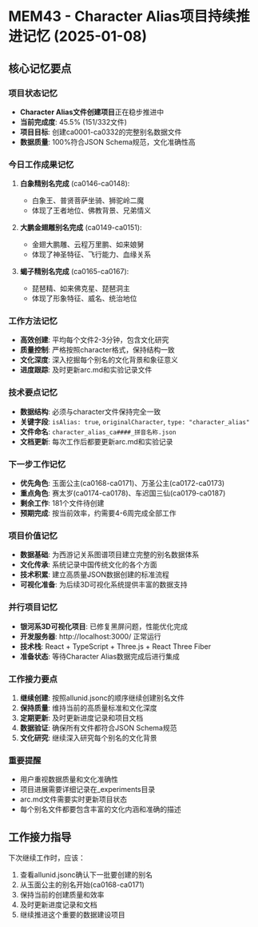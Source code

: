 # MEM43 - Character Alias项目持续推进记忆 (2025-01-08)

## 核心记忆要点

### 项目状态记忆
- **Character Alias文件创建项目**正在稳步推进中
- **当前完成度**: 45.5% (151/332文件)
- **项目目标**: 创建ca0001-ca0332的完整别名数据文件
- **数据质量**: 100%符合JSON Schema规范，文化准确性高

### 今日工作成果记忆
1. **白象精别名完成** (ca0146-ca0148):
   - 白象王、普贤菩萨坐骑、狮驼岭二魔
   - 体现了王者地位、佛教背景、兄弟情义

2. **大鹏金翅雕别名完成** (ca0149-ca0151):
   - 金翅大鹏雕、云程万里鹏、如来娘舅
   - 体现了神圣特征、飞行能力、血缘关系

3. **蝎子精别名完成** (ca0165-ca0167):
   - 琵琶精、如来佛克星、琵琶洞主
   - 体现了形象特征、威名、统治地位

### 工作方法记忆
- **高效创建**: 平均每个文件2-3分钟，包含文化研究
- **质量控制**: 严格按照character格式，保持结构一致
- **文化深度**: 深入挖掘每个别名的文化背景和象征意义
- **进度跟踪**: 及时更新arc.md和实验记录文件

### 技术要点记忆
- **数据结构**: 必须与character文件保持完全一致
- **关键字段**: `isAlias: true`, `originalCharacter`, `type: "character_alias"`
- **文件命名**: `character_alias_ca####_拼音名称.json`
- **文档更新**: 每次工作后都要更新arc.md和实验记录

### 下一步工作记忆
- **优先角色**: 玉面公主(ca0168-ca0171)、万圣公主(ca0172-ca0173)
- **重点角色**: 赛太岁(ca0174-ca0178)、车迟国三仙(ca0179-ca0187)
- **剩余工作**: 181个文件待创建
- **预期完成**: 按当前效率，约需要4-6周完成全部工作

### 项目价值记忆
- **数据基础**: 为西游记关系图谱项目建立完整的别名数据体系
- **文化传承**: 系统记录中国传统文化的各个方面
- **技术积累**: 建立高质量JSON数据创建的标准流程
- **可视化准备**: 为后续3D可视化系统提供丰富的数据支持

### 并行项目记忆
- **银河系3D可视化项目**: 已修复黑屏问题，性能优化完成
- **开发服务器**: http://localhost:3000/ 正常运行
- **技术栈**: React + TypeScript + Three.js + React Three Fiber
- **准备状态**: 等待Character Alias数据完成后进行集成

### 工作接力要点
1. **继续创建**: 按照allunid.jsonc的顺序继续创建别名文件
2. **保持质量**: 维持当前的高质量标准和文化深度
3. **定期更新**: 及时更新进度记录和项目文档
4. **数据验证**: 确保所有文件都符合JSON Schema规范
5. **文化研究**: 继续深入研究每个别名的文化背景

### 重要提醒
- 用户重视数据质量和文化准确性
- 项目进展需要详细记录在_experiments目录
- arc.md文件需要实时更新项目状态
- 每个别名文件都要包含丰富的文化内涵和准确的描述

## 工作接力指导
下次继续工作时，应该：
1. 查看allunid.jsonc确认下一批要创建的别名
2. 从玉面公主的别名开始(ca0168-ca0171)
3. 保持当前的创建质量和效率
4. 及时更新进度记录和文档
5. 继续推进这个重要的数据建设项目
